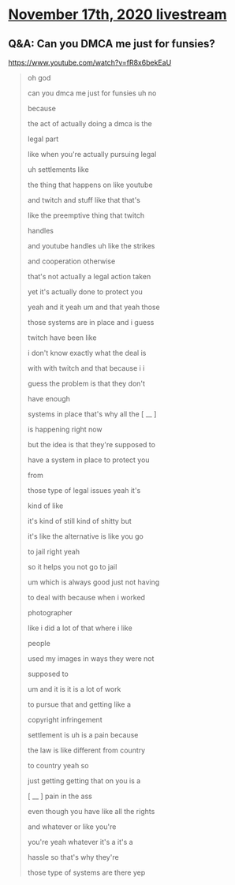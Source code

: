 # [November 17th, 2020 livestream](../2020-11-17.md)
## Q&A: Can you DMCA me just for funsies?
https://www.youtube.com/watch?v=fR8x6bekEaU
> oh god
> 
> can you dmca me just for funsies uh no
> 
> because
> 
> the act of actually doing a dmca is the
> 
> legal part
> 
> like when you're actually pursuing legal
> 
> uh settlements like
> 
> the thing that happens on like youtube
> 
> and twitch and stuff like that that's
> 
> like the preemptive thing that twitch
> 
> handles
> 
> and youtube handles uh like the strikes
> 
> and cooperation otherwise
> 
> that's not actually a legal action taken
> 
> yet it's actually done to protect you
> 
> yeah and it yeah um and that yeah those
> 
> those systems are in place and i guess
> 
> twitch have been like
> 
> i don't know exactly what the deal is
> 
> with with twitch and that because i i
> 
> guess the problem is that they don't
> 
> have enough
> 
> systems in place that's why all the [ __ ]
> 
> is happening right now
> 
> but the idea is that they're supposed to
> 
> have a system in place to protect you
> 
> from
> 
> those type of legal issues yeah it's
> 
> kind of like
> 
> it's kind of still kind of shitty but
> 
> it's like the alternative is like you go
> 
> to jail right yeah
> 
> so it helps you not go to jail
> 
> um which is always good just not having
> 
> to deal with because when i worked
> 
> photographer
> 
> like i did a lot of that where i like
> 
> people
> 
> used my images in ways they were not
> 
> supposed to
> 
> um and it is it is a lot of work
> 
> to pursue that and getting like a
> 
> copyright infringement
> 
> settlement is uh is a pain because
> 
> the law is like different from country
> 
> to country yeah so
> 
> just getting getting that on you is a
> 
> [ __ ] pain in the ass
> 
> even though you have like all the rights
> 
> and whatever or like you're
> 
> you're yeah whatever it's a it's a
> 
> hassle so that's why they're
> 
> those type of systems are there yep
> 
